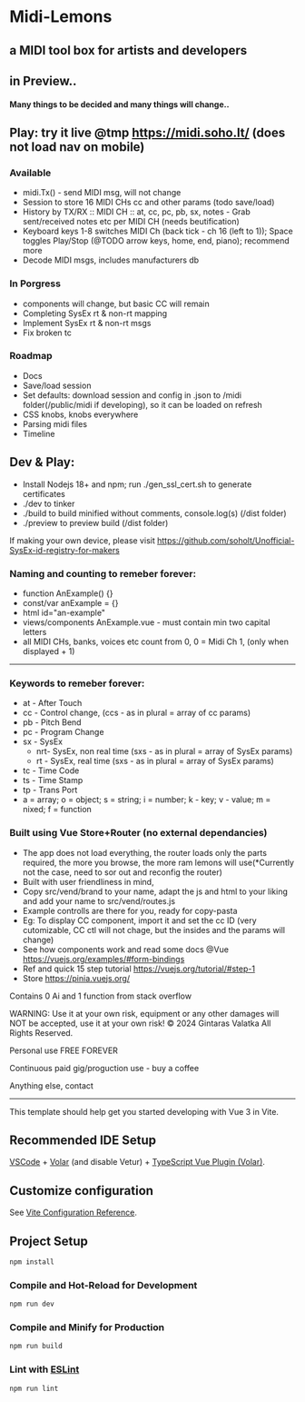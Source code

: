 # Midi-Lemons

## a MIDI tool box for artists and developers

## in Preview..
#### Many things to be decided and many things will change..

## Play: try it live @tmp https://midi.soho.lt/ (does not load nav on mobile)

### Available
* midi.Tx() - send MIDI msg, will not change
* Session to store 16 MIDI CHs cc and other params (todo save/load)
* History by TX/RX :: MIDI CH :: at, cc, pc, pb, sx, notes - Grab sent/received notes etc per MIDI CH (needs beutification)
* Keyboard keys 1-8 switches MIDI Ch (back tick - ch 16 (left to 1)); Space toggles Play/Stop (@TODO arrow keys, home, end, piano); recommend more
* Decode MIDI msgs, includes manufacturers db

### In Porgress
* components will change, but basic CC will remain
* Completing SysEx rt & non-rt mapping
* Implement SysEx rt & non-rt msgs
* Fix broken tc

### Roadmap
* Docs
* Save/load session
* Set defaults: download session and config in .json to /midi folder(/public/midi if developing), so it can be loaded on refresh
* CSS knobs, knobs everywhere
* Parsing midi files
* Timeline

## Dev & Play:
* Install Nodejs 18+ and npm; run ./gen_ssl_cert.sh to generate certificates 
* ./dev to tinker
* ./build to build minified without comments, console.log(s) (/dist folder)
* ./preview to preview build (/dist folder)

If making your own device, please visit https://github.com/soholt/Unofficial-SysEx-id-registry-for-makers

### Naming and counting to remeber forever:
* function AnExample() {}
* const/var anExample = {}
* html id="an-example"
* views/components AnExample.vue - must contain min two capital letters
* all MIDI CHs, banks, voices etc count from 0, 0 = Midi Ch 1, (only when displayed + 1)
---

### Keywords to remeber forever:
* at - After Touch
* cc - Control change, (ccs - as in plural = array of cc params)
* pb - Pitch Bend
* pc - Program Change
* sx - SysEx
    * nrt- SysEx, non real time (sxs - as in plural = array of SysEx params)
    * rt - SysEx, real time (sxs - as in plural = array of SysEx params)
* tc - Time Code
* ts - Time Stamp
* tp - Trans Port
* a = array; o = object; s = string; i = number; k - key; v - value; m = nixed; f = function

### Built using Vue Store+Router (no external dependancies)
* The app does not load everything, the router loads only the parts required, the more you browse, the more ram lemons will use(*Currently not the case, need to sor out and reconfig the router)
* Built with user friendliness in mind,
* Copy src/vend/brand to your name, adapt the js and html to your liking and add your name to src/vend/routes.js
* Example controlls are there for you, ready for copy-pasta
* Eg: To display CC component, import it and set the cc ID <CC :cc="0x07" /> (very cutomizable, CC ctl will not chage, but the insides and the params will change)
* See how components work and read some docs @Vue https://vuejs.org/examples/#form-bindings
* Ref and quick 15 step tutorial https://vuejs.org/tutorial/#step-1
* Store https://pinia.vuejs.org/


Contains 0 Ai and 1 function from stack overflow

WARNING: Use it at your own risk, equipment or any other damages will NOT be accepted, use it at your own risk!
© 2024 Gintaras Valatka All Rights Reserved.

Personal use FREE FOREVER

Continuous paid gig/proguction use - buy a coffee

Anything else, contact

---

This template should help get you started developing with Vue 3 in Vite.

## Recommended IDE Setup

[VSCode](https://code.visualstudio.com/) + [Volar](https://marketplace.visualstudio.com/items?itemName=Vue.volar) (and disable Vetur) + [TypeScript Vue Plugin (Volar)](https://marketplace.visualstudio.com/items?itemName=Vue.vscode-typescript-vue-plugin).

## Customize configuration

See [Vite Configuration Reference](https://vitejs.dev/config/).

## Project Setup

```sh
npm install
```

### Compile and Hot-Reload for Development

```sh
npm run dev
```

### Compile and Minify for Production

```sh
npm run build
```

### Lint with [ESLint](https://eslint.org/)

```sh
npm run lint
```
